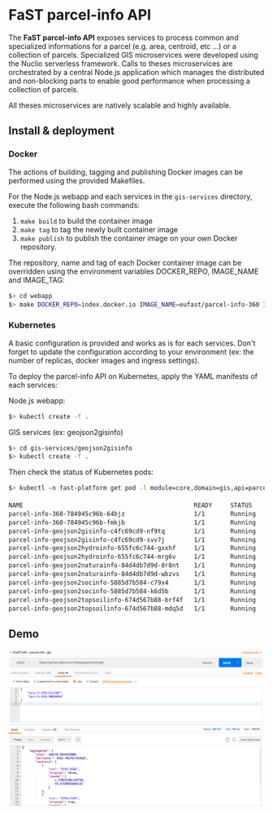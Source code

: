 # FaST parcel-info API

The **FaST parcel-info API** exposes services to process common and specialized informations for a parcel (e.g. area, centroid, etc ...) or a collection of parcels. Specialized GIS microservices were developed using the Nuclio serverless framework. Calls to theses microservices are orchestrated by a central Node.js application which manages the distributed and non-blocking parts to enable good performance when processing a collection of parcels.

All theses microservices are natively scalable and highly available.

## Install & deployment

### Docker

The actions of building, tagging and publishing Docker images can be performed using the provided Makefiles.

For the Node.js webapp and each services in the ```gis-services``` directory, execute the following bash commands:
1. ```make build``` to build the container image
2. ```make tag``` to tag the newly built container image
3. ```make publish``` to publish the container image on your own Docker repository.

The repository, name and tag of each Docker container image can be overridden using the environment variables DOCKER_REPO, IMAGE_NAME and IMAGE_TAG:
```bash
$> cd webapp
$> make DOCKER_REPO=index.docker.io IMAGE_NAME=eufast/parcel-info-360 IMAGE_TAG=0.1.0 tag
```

### Kubernetes

A basic configuration is provided and works as is for each services. Don't forget to update the configuration according to your environment (ex: the number of replicas, docker images and ingress settings).

To deploy the parcel-info API on Kubernetes, apply the YAML manifests of each services:

Node.js webapp:
```bash
$> kubectl create -f .
```

GIS services (ex: geojson2gisinfo) 
```bash
$> cd gis-services/geojson2gisinfo
$> kubectl create -f .
```

Then check the status of Kubernetes pods:

```bash
$> kubectl -n fast-platform get pod -l module=core,domain=gis,api=parcel-info

NAME                                               READY     STATUS    RESTARTS   AGE
parcel-info-360-784945c96b-64bjz                   1/1       Running   0          6m
parcel-info-360-784945c96b-fmkjb                   1/1       Running   0          6m
parcel-info-geojson2gisinfo-c4fc69cd9-nf9tq        1/1       Running   0          4m
parcel-info-geojson2gisinfo-c4fc69cd9-svv7j        1/1       Running   0          4m
parcel-info-geojson2hydroinfo-655fc6c744-gxxhf     1/1       Running   0          4m
parcel-info-geojson2hydroinfo-655fc6c744-mrg6v     1/1       Running   0          4m
parcel-info-geojson2naturainfo-84d4db7d9d-8r8nt    1/1       Running   0          4m
parcel-info-geojson2naturainfo-84d4db7d9d-wbzvs    1/1       Running   0          4m
parcel-info-geojson2socinfo-5885d7b584-c79x4       1/1       Running   0          4m
parcel-info-geojson2socinfo-5885d7b584-k6d5b       1/1       Running   0          4m
parcel-info-geojson2topsoilinfo-674d567b88-brf4f   1/1       Running   0          2m
parcel-info-geojson2topsoilinfo-674d567b88-mdq5d   1/1       Running   0          2m
```

## Demo

![](doc/postman.png)